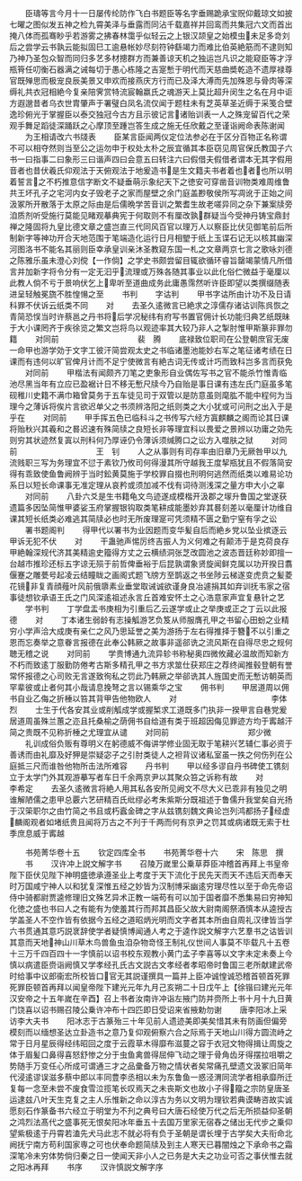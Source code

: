 <!-- { "loadSidebar": true } -->
　　臣璹等言今月十一日屡传纶防作飞白书题臣等名字垂赐跪承宝贶仰戴琼文如披七曜之图似发五神之检九霄美泽与垂露而同沾千载嘉祥并回鸾而共集冠六文而首出掩八体而孤骞眇乎若游雾之拂春林霭乎似轻云之上银汉颉皇之始模虫未足多竒刘后之尝学云书孰云能拟固巳工逾悬帐妙尽刻符钟繇竭力而难比伯英絶筋而不逮则知乃神乃圣包众智而同归多艺多材摠群方而兼善谅天机之独运岂凡识之能窥臣等才浮瓶筲任叨衡石器满之诫每切于愚心栋隆之吉寔慙于明代而天慈曲奬乾造不遗厚禄尊官既殚思而极宠良辰美景又申欢而接燕庆方行而已及泽大溥而先加殊恩与骨肉等深缛礼共衣冠相絶今复亲陪霁赏特流宸翰嬴氏之魂游天上莫比超升闵生之名在月中讵方遐邈昔者乌衣世胄肇声于署璧白凤名流仅闻于题柱未有芝英草圣近缛于采笺合壁逸珍俯光于掌握臣以泰交独冠今古方且示彼记言诸贻训表一人之殊宠留百代之荣观手舞足蹈徒深踊跃之心摩顶至踵岂答生成之施无任欣戴之至谨诣阙命表陈谢闻
　　为王相请改六书牋表
　　臣某言臣闻两仪定位法参必在于区分百物正名称谓不可以相夺然则当至公之运勿申于权处太朴之辰宜循其本臣窃见周官保氏教国子六书一曰指事二曰象形三曰谐声四曰会意五曰转注六曰假借夫假借者谓本无其字假用音者也昔伏羲氏仰观法于天俯观法于地爰造书是生文籍夫书者着也者也所以明着誓言之不朽推意信字断文不疑垂萌示象纪天下之徳安可穿凿音训物类难周维鲁共王坏孔子之宅河内女子毁老子之家而屋壁之余门庭盖尠敬侯所写凋讹于正始之间汲冢所开散落于太原之际由是后儒晩学苦音训之繁耆生故老嗟异同之杂下兼案牍旁洎质剂听受施行莫能见睹观摹典宪于何取则不有厘改孰群疑当今受神丹铸宝鼎封禅之隆固将九皇比德文章之盛岂直三代同风百官以理万人以察臣比伏见御笔前后所制新字等神功开合天地范围于笔端造化运行日月相朢于纸上玉谍石记无以核其幽深河图洛书不能名其丽则臣幸承皇训亲沐圣教窥东国一札之文章两京七言之歌咏刘德之陈雅乐虽未澄心刘傥【一作倘】之学史书颇尝留目辄欲循环睿旨罄竭蒙情凡所借言并加新字将令分有一定无汩乎流理或万殊各随其事业以此化俗伫微益于毫厘以此教人倘不亏于景响伏乞上卑听至道曲成务此庸愚霈然听许臣即望以类撰缀随表进呈轻触冕旒不胜惶愓之至
　　书判
　　字诂判
　　甲书字诂所由计功不及日请科罪不伏诉云纸类不同
　　对
　　去圣久逺微言已絶求之淳儒存诸诂训陈呉恢之青简恐悮当时许蔡邕之丹书将后学况秘纬有府写书置官佣计长功能归典艺纸既昧于大小课罔齐于疾徐览之繁文岂将鸟以观迹率其大较乃非人之掣肘惟甲斯篆非罪勿籍
　　对同前　　　　　　　　　　裴　腾
　　底禄致位职司在公登朝庶官无废一命甲也游学効于文字工彼汗简尝观太史之书临诸墨池能妙右军之笔征诸考绩在日课而有违何以旷官俾月计而不足宁使微言有絶古词无传或计巧而致科岂多言而获免
　　对同前
　　甲楷法有闻颇齐刀笔之吏象形自业偶佐写书之官不能杀竹惟青临池尽黑当年有立应已盈裾计日不移无慙尺牍今乃自贻是事日课有违左氏门庭虽多笔砚稚川史籍不满巾箱曾莫务于五车徒见司于双管以是防意虽则麾肱不能中程何为当理今之薄诉将俟片言欲迟单父之书须辨洛阳之纸则类之大小犹或可问刑之出入于是乎在
　　对同前
　　甲手挥五色已临科斗之书传写六经方寘麒麟之阁而论其日课将贻秋兴其羲和之晷迟速有殊简牍之良短长非等理宜科以畏爱之景辨以功庸之効先则穷其状迹然复寘以刑科何乃厚诬仍令薄诉须缄腾口之讼方入噬肤之狱
　　对同前　　　　　　　　　　王　钊
　　人之从事则有司存率由旧章乃无厥咎甲以九流贱职三写为务理宜不愆于素钦乃攸司何得漫其所守越我王度挈瓶犹且不假落简安得有乖致使鱼鲁阙辨于当时鈆黄莫施于学校罪自掇也刑明何逃然而纸类以难易论功系日以短长命课事无准定理从哀矜或须加减不伐有词待测浅深之量方申大小之辜
　　对同前
　　八卦六爻是生书籍龟文鸟迹遂成模楷开汲郡之塜升鲁国之堂遂获遗篇多因坠简惟甲婆娑玉府掌握银钩取类笔耕成能墨妙弃其晷刻差以毫厘计功维自课其短长纸类必难逃其简牍必也时无所废理寔可凭须精不匮之勤宁窒有孚之讼
　　署书题阁判
　　得甲代以署书为业因题而变华髪自后而絶乡党以坠业摈逐云甲诉无犯不伏
　　对
　　干蛊驰声惕厉终吉振人为义何难之有颠沛于是克荷良存甲絶翰深规代济其美精逾史籀得方丈之云横绩洞张芝改圆池之波态晋廷称妙即擅一台越市推珍还标五字谅无殒于前哲俾垂裕于后昆孰谓象贤旋闻鲜克属以功开揆日翥偃蹇之雕甍号起凌云结瞳眬之画阁式题飞牓方至鹊返之书坐陟云梯遂变虎贲之髪菱花镜非复青顔薤叶风前俄隳素业垂堂取诫诚欲谨身良冶遽捐其如弃训抚韦家之宿事徒想钦承语王氏之门风深逺祖述永言丘首难安怀土之心浩意家声宜复悬针之艺
　　学书判
　　丁学盘盂书庚相为引重后乙云遂学或止之举庚或正之丁云以此报德
　　对
　　丁本诸生弱龄有志操觚游艺负笈从师服膺孔甲之书留心田蚡之业精穷小学声洽大成庚有亲仁之风乃思延誉之美为游扬于左右得推择于簪不以引重之恩而忘奏举之意眷言报德在此奉公韩厥之故事非遥郤诜之流风斯在自得尽忠之规何聴无稽之说
　　对同前
　　学贵博通九流异轸书称秘奥四微攸藏必温故而知新方不朽而致逺丁服勤防倦考古斯多精孔甲之书方求筮仕获郑庄之荐终闻推毂登朝有誉常怀报德之心司败无言遂致徇私之罚此乃韩厥之举郤诜其人旌国史而无慙访朝英而罕辈彼或止者何其小哉请息挽弩之言以锡乘华之宝
　　佣书判
　　甲居道周以佣书自业乙侮之折棰以笞其背甲告他物欧人
　　对　　　　　　　　　　　　李体烈
　　士生于代各安其业或削觚成学或握椠求工道既多门执非一揆甲言自巷党爰居道周虽殊兰蕙之迩且托桑榆之荫佣书自给道有类于班超因侮见罪迹方均于寗越汗简之贵既不见称折棰之尤理宜从谴
　　对同前　　　　　　　　　　郑少微
　　礼训成俗负贩有尊明义在躬德威不侮讲学修业固无取于笔耕兴艺辅仁事必资于善诱而由礼靡及好狎是崇疑宓子之引肘类徒人之袒背议诸私室虽一抶之何伤列在公庭抵三尺而谁咎他物所击法所难容
　　丹书判
　　甲以经多谬自丹书碑使工镌刻立于太学门外其观游摹写者车日千余两京尹以其聚众笞之诉称有故
　　对　　　　　　　　　　　　李希定
　　去圣久逺微言将絶人用其私各安所见阙文不尽大义已乖非有独见之明谁解陋儒之患甲总覈六艺研精百氏纰缪必考朱紫斯分既祖述于鲁儒升我堂矣自光扬于汉筞职尔之由竹简之书且或朽蠧金碑之字从兹镌刻魏文典论岂列鸿都扬子经虚麟阁观者如堵纸贵且闻将万古之不刋于千两而何有京尹之罚其或病诸既无索于杜季庶息威于寗越

　　书苑菁华卷十五
　　钦定四库全书
　　书苑菁华卷十六
　　宋　陈思　撰
　　书
　　汉许冲上説文解字书
　　召陵万嵗里公乗草莽臣冲稽首再拜上书皇帝陛下臣伏见陛下神明盛徳承遵圣业上考度于天下流化于民先天而天不违后天而奉天时万国咸宁神人以和犹复深惟五经之妙皆为汉制博采幽逺穷理尽性以至于命先帝诏侍中骑都尉贾逵修理旧文殊艺异术正教一端苟有可以加于国者靡不悉集易曰穷神知化徳之盛也书曰人之有能有为使羞其行而邦其昌臣父故大尉南阁祭酒慎本从逵授古学盖圣人不空作皆有依据今五经之道昭炳光明而文字者其本所由自周礼汉律皆当学六书贯通其意巧説衺辞使学者疑慎博闻通人考之于逵作説文解字六艺羣书之诂皆训其意而天地神山川草木鸟兽鱼虫洎杂物竒怪王制礼仪世间人事莫不毕载凡十五卷十三万千四百四十一字慎前以诏书校东观教小黄门孟子李喜等以文字未定未奏上今慎以病遣臣赍诣阙慎又学孝经孔氏古文説古文孝经者孝昭帝时鲁国三老所献建武帝时给事中议郎衞宏所校皆口官无其説谨撰具一篇并上臣冲诚惶诚恐稽首顿首死罪死罪臣顿首再拜以闻皇帝陛下建光元年九月己亥朔二十日戊午上【徐锴曰建光元年汉安帝之十五年嵗在辛酉】召上书者汝南许冲诣左掖门防并赍所上书十月十九日黄门饶喜以诏书赐召陵公乗许冲布十四匹即日受诏来省掖勅勿谢
　　唐李阳冰上采访李大夫书
　　阳冰志于古篆殆三十年见前人遗迹美即美矣惜其未有防画但偏旁模刻而以缅想圣达立卦造书之意乃复仰观俯察六合之际焉于天地山川得方圆流峙之常于日月星辰得经纬昭回之度于云霞草木得靡布滋蔓之容于衣冠文物得揖让周旋之体于眉髪口鼻得喜怒舒惨之分于虫鱼禽兽得屈伸飞动之理于骨角齿牙得摆拉咀嚼之势随手万变任心所成可谓通三才之品彚备万物之情状者矣常痛孔壁遗文汲冢旧简年代浸逺谬误滋多蔡中郎以丰同豊李丞相以未为东鲁鱼一惑泾渭同流学者相承靡所迁复每一念至未尝不废食雪泣揽笔长叹焉天之未丧斯文也故小子得籀之宗防皇唐圣运逮兹八叶天生克复之主人乐惟新之命以淳古为务以文明为理钦若典谟畴咨故实诚愿刻石作篆备书六经立于明堂为不刋之典号曰大唐石经使万代之后无所损益仰圣朝之鸿烈法髙代之盛事死无恨矣阳冰年垂五十去国万里家无宿舂之储出无代步之乗仰望紫极逺于丹霄若溘先犬马此志不就必将有负于圣朝是谓长埋于古学矣大夫衔命北阙抚宁南方苟利国家専之可也伏奉命题简牍及到主人寒天已暮闇烛之下承命书之霜深笔冷未穷体势倘归秦之日一使闻天非小人之已务是大夫之功业可否之事伏惟去就之阳冰再拜
　　书序
　　汉许慎説文解字序
